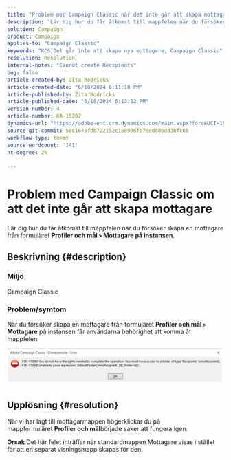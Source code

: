 ```yaml
---
title: "Problem med Campaign Classic när det inte går att skapa mottagare"
description: "Lär dig hur du får åtkomst till mappfelen när du försöker skapa en mottagare från formulärprofilerna och målmappen."
solution: Campaign
product: Campaign
applies-to: "Campaign Classic"
keywords: "KCS,Det går inte att skapa nya mottagare, Campaign Classic"
resolution: Resolution
internal-notes: "Cannot create Recipients"
bug: false
article-created-by: Zita Rodricks
article-created-date: "6/18/2024 6:11:18 PM"
article-published-by: Zita Rodricks
article-published-date: "6/18/2024 6:13:12 PM"
version-number: 4
article-number: KA-15202
dynamics-url: "https://adobe-ent.crm.dynamics.com/main.aspx?forceUCI=1&pagetype=entityrecord&etn=knowledgearticle&id=f77b2c24-9e2d-ef11-840a-002248084fbb"
source-git-commit: 58c1675fdb722152c158906fb7ded80bdd3bfc68
workflow-type: tm+mt
source-wordcount: '141'
ht-degree: 2%

---
```


# Problem med Campaign Classic om att det inte går att skapa mottagare


Lär dig hur du får åtkomst till mappfelen när du försöker skapa en mottagare från formuläret <b>Profiler och mål `>` </b> <b>Mottagare på instansen.</b>

## Beskrivning {#description}


### <b>Miljö</b>

Campaign Classic



### <b>Problem/symtom</b>

När du försöker skapa en mottagare från formuläret <b>Profiler och mål `>`  Mottagare</b> på instansen får användarna behörighet att komma åt mappfelen.



![](assets/___f87b2c24-9e2d-ef11-840a-002248084fbb___.png)


## Upplösning {#resolution}




När vi har lagt till mottagarmappen högerklickar du på mappformuläret <b>Profiler och mål</b>började saker att fungera igen.


<b>Orsak</b>
Det här felet inträffar när standardmappen Mottagare visas i stället för att en separat visningsmapp skapas för den.

